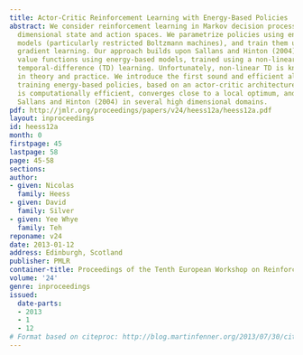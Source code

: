 ```yaml
---
title: Actor-Critic Reinforcement Learning with Energy-Based Policies
abstract: We consider reinforcement learning in Markov decision processes with high
  dimensional state and action spaces. We parametrize policies using energy-based
  models (particularly restricted Boltzmann machines), and train them using policy
  gradient learning. Our approach builds upon Sallans and Hinton (2004), who parameterized
  value functions using energy-based models, trained using a non-linear variant of
  temporal-difference (TD) learning. Unfortunately, non-linear TD is known to diverge
  in theory and practice. We introduce the first sound and efficient algorithm for
  training energy-based policies, based on an actor-critic architecture. Our algorithm
  is computationally efficient, converges close to a local optimum, and outperforms
  Sallans and Hinton (2004) in several high dimensional domains.
pdf: http://jmlr.org/proceedings/papers/v24/heess12a/heess12a.pdf
layout: inproceedings
id: heess12a
month: 0
firstpage: 45
lastpage: 58
page: 45-58
sections: 
author:
- given: Nicolas
  family: Heess
- given: David
  family: Silver
- given: Yee Whye
  family: Teh
reponame: v24
date: 2013-01-12
address: Edinburgh, Scotland
publisher: PMLR
container-title: Proceedings of the Tenth European Workshop on Reinforcement Learning
volume: '24'
genre: inproceedings
issued:
  date-parts:
  - 2013
  - 1
  - 12
# Format based on citeproc: http://blog.martinfenner.org/2013/07/30/citeproc-yaml-for-bibliographies/
---
```

